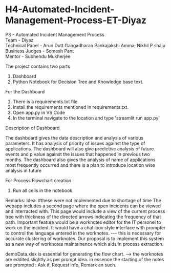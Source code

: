# H4-Automated-Incident-Management-Process-ET-Diyaz
PS - Automated Incident Management Process\
Team - Diyaz\
Technical Panel - Arun Dutt Gangadharan Pankajakshi Amma; Nikhil P shaju\
Business Judges - Somesh Pant\
Mentor - Subhendu Mukherjee

The project contains two parts
1. Dashboard
2. Python Notebook for Decision Tree and Knowledge base text.

For the Dashboard

1. There is a requirements.txt file.
2. Install the requirements mentioned in requirements.txt.
3. Open app.py in VS Code
4. In the terminal navigate to the location and type 'streamlit run app.py'

Description of Dashboard

The dashboard gives the data description and analysis of various parameters. It has analysis of priority of issues against the type of applications.
The dashboard will also give predictive analysis of future events and p value against the issues that happened in previous two months.
The dashboard also gives the analysis of name of applications most frequently occurred and there is a plan to introduce location wise analysis in future


For Process Flowchart creation

1. Run all cells in the notebook.

Remarks:
Idea: #these were not implemented due to shortage of time 
The webapp includes a second page where the open incidents can be viewed and interracted with. 
This page would include a view of the current process tree with thickness of the directed arrows indicating the frequency of that path.
Important feature would be a worknotes editor for the IT personel to work on the incident.
It would have a chat-box style interface with prompter to control the language entered in the worknotes.
 --- this is necessary for accurate clustering of worknotes.
 Our proposal is to implement this system as a new way of worknotes maintainence which aids in process extraction.  

demoData.xlsx is essential for generating the flow chart. --> the worknotes are eddited slightly as per prompt idea.
in essence the starting of the notes are prompted : Ask if, Request info, Remark an such.


